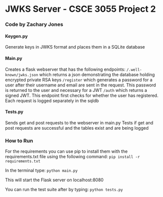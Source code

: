 # JWKS Server - CSCE 3055 Project 2

### Code by Zachary Jones

#### Keygen.py

Generate keys in JWKS format and places them in a SQLite database

#### Main.py

Creates a flask webserver that has the following endpoints:
`/.well-known/jwks.json` which returns a json demonstrating the database holding encrypted private RSA keys
`/register` which generates a password for a user after their username and email are sent in the request. This password is returned to the user and necessary for a JWT
`/auth` which returns a signed JWT. This endpoint first checks for whether the user has registered. Each request is logged separately in the sqldb

#### Tests.py

Sends get and post requests to the webserver in main.py
Tests if get and post requests are successful and the tables exist and are being logged 

### How to Run
For the requirements you can use pip to install them with the requirements.txt file using the following command:
`pip install -r requirements.txt`

In the terminal type:
`python main.py`

This will start the Flask server on localhost:8080

You can run the test suite after by typing:
`python tests.py`
